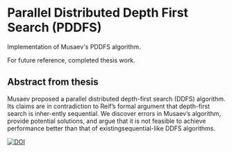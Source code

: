 # Parallel Distributed Depth First Search (PDDFS)
Implementation of Musaev's PDDFS algorithm.

For future reference, completed thesis work.

## Abstract from thesis
Musaev proposed a parallel distributed depth-first search (DDFS) algorithm. 
Its claims are in contradiction to Reif’s formal argument that depth-first search is inher-ently sequential. 
We discover errors in Musaev’s algorithm, provide potential solutions, and argue that it is not feasible to achieve performance better than that of existingsequential-like DDFS algorithms.

[![DOI](https://zenodo.org/badge/290745444.svg)](https://zenodo.org/badge/latestdoi/290745444)
